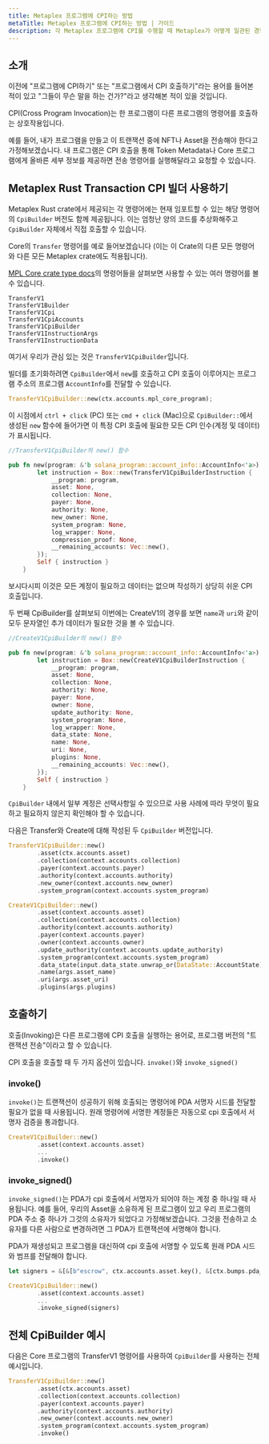 ```yaml
---
title: Metaplex 프로그램에 CPI하는 방법
metaTitle: Metaplex 프로그램에 CPI하는 방법 | 가이드
description: 각 Metaplex 프로그램에 CPI를 수행할 때 Metaplex가 어떻게 일관된 경험을 제공하는지에 대한 개요입니다.
---
```


## 소개

이전에 "프로그램에 CPI하기" 또는 "프로그램에서 CPI 호출하기"라는 용어를 들어본 적이 있고 "그들이 무슨 말을 하는 건가?"라고 생각해본 적이 있을 것입니다.

CPI(Cross Program Invocation)는 한 프로그램이 다른 프로그램의 명령어를 호출하는 상호작용입니다.

예를 들어, 내가 프로그램을 만들고 이 트랜잭션 중에 NFT나 Asset을 전송해야 한다고 가정해보겠습니다. 내 프로그램은 CPI 호출을 통해 Token Metadata나 Core 프로그램에게 올바른 세부 정보를 제공하면 전송 명령어를 실행해달라고 요청할 수 있습니다.

## Metaplex Rust Transaction CPI 빌더 사용하기

Metaplex Rust crate에서 제공되는 각 명령어에는 현재 임포트할 수 있는 해당 명령어의 `CpiBuilder` 버전도 함께 제공됩니다. 이는 엄청난 양의 코드를 추상화해주고 `CpiBuilder` 자체에서 직접 호출할 수 있습니다.

Core의 `Transfer` 명령어를 예로 들어보겠습니다 (이는 이 Crate의 다른 모든 명령어와 다른 모든 Metaplex crate에도 적용됩니다).

[MPL Core crate type docs](https://docs.rs/mpl-core/0.7.0/mpl_core/instructions/index.html)의 명령어들을 살펴보면 사용할 수 있는 여러 명령어를 볼 수 있습니다.

```
TransferV1
TransferV1Builder
TransferV1Cpi
TransferV1CpiAccounts
TransferV1CpiBuilder
TransferV1InstructionArgs
TransferV1InstructionData
```

여기서 우리가 관심 있는 것은 `TransferV1CpiBuilder`입니다.

빌더를 초기화하려면 `CpiBuilder`에서 `new`를 호출하고 CPI 호출이 이루어지는 프로그램 주소의 프로그램 `AccountInfo`를 전달할 수 있습니다.

```rust
TransferV1CpiBuilder::new(ctx.accounts.mpl_core_program);
```

이 시점에서 `ctrl + click` (PC) 또는 `cmd + click` (Mac)으로 `CpiBuilder::`에서 생성된 `new` 함수에 들어가면 이 특정 CPI 호출에 필요한 모든 CPI 인수(계정 및 데이터)가 표시됩니다.

```rust
//TransferV1CpiBuilder의 new() 함수

pub fn new(program: &'b solana_program::account_info::AccountInfo<'a>) -> Self {
        let instruction = Box::new(TransferV1CpiBuilderInstruction {
            __program: program,
            asset: None,
            collection: None,
            payer: None,
            authority: None,
            new_owner: None,
            system_program: None,
            log_wrapper: None,
            compression_proof: None,
            __remaining_accounts: Vec::new(),
        });
        Self { instruction }
    }
```

보시다시피 이것은 모든 계정이 필요하고 데이터는 없으며 작성하기 상당히 쉬운 CPI 호출입니다.

두 번째 CpiBuilder를 살펴보되 이번에는 CreateV1의 경우를 보면 `name`과 `uri`와 같이 모두 문자열인 추가 데이터가 필요한 것을 볼 수 있습니다.

```rust
//CreateV1CpiBuilder의 new() 함수

pub fn new(program: &'b solana_program::account_info::AccountInfo<'a>) -> Self {
        let instruction = Box::new(CreateV1CpiBuilderInstruction {
            __program: program,
            asset: None,
            collection: None,
            authority: None,
            payer: None,
            owner: None,
            update_authority: None,
            system_program: None,
            log_wrapper: None,
            data_state: None,
            name: None,
            uri: None,
            plugins: None,
            __remaining_accounts: Vec::new(),
        });
        Self { instruction }
    }
```

`CpiBuilder` 내에서 일부 계정은 선택사항일 수 있으므로 사용 사례에 따라 무엇이 필요하고 필요하지 않은지 확인해야 할 수 있습니다.

다음은 Transfer와 Create에 대해 작성된 두 `CpiBuilder` 버전입니다.

```rust
TransferV1CpiBuilder::new()
        .asset(ctx.accounts.asset)
        .collection(context.accounts.collection)
        .payer(context.accounts.payer)
        .authority(context.accounts.authority)
        .new_owner(context.accounts.new_owner)
        .system_program(context.accounts.system_program)
```

```rust
CreateV1CpiBuilder::new()
        .asset(context.accounts.asset)
        .collection(context.accounts.collection)
        .authority(context.accounts.authority)
        .payer(context.accounts.payer)
        .owner(context.accounts.owner)
        .update_authority(context.accounts.update_authority)
        .system_program(context.accounts.system_program)
        .data_state(input.data_state.unwrap_or(DataState::AccountState))
        .name(args.asset_name)
        .uri(args.asset_uri)
        .plugins(args.plugins)
```

## 호출하기

호출(Invoking)은 다른 프로그램에 CPI 호출을 실행하는 용어로, 프로그램 버전의 "트랜잭션 전송"이라고 할 수 있습니다.

CPI 호출을 호출할 때 두 가지 옵션이 있습니다. `invoke()`와 `invoke_signed()`

### invoke()

`invoke()`는 트랜잭션이 성공하기 위해 호출되는 명령어에 PDA 서명자 시드를 전달할 필요가 없을 때 사용됩니다.
원래 명령어에 서명한 계정들은 자동으로 cpi 호출에서 서명자 검증을 통과합니다.

```rust
CreateV1CpiBuilder::new()
        .asset(context.accounts.asset)
        ...
        .invoke()

```

### invoke_signed()

`invoke_signed()`는 PDA가 cpi 호출에서 서명자가 되어야 하는 계정 중 하나일 때 사용됩니다. 예를 들어, 우리의 Asset을 소유하게 된 프로그램이 있고 우리 프로그램의 PDA 주소 중 하나가 그것의 소유자가 되었다고 가정해보겠습니다. 그것을 전송하고 소유자를 다른 사람으로 변경하려면 그 PDA가 트랜잭션에 서명해야 합니다.

PDA가 재생성되고 프로그램을 대신하여 cpi 호출에 서명할 수 있도록 원래 PDA 시드와 범프를 전달해야 합니다.

```rust
let signers = &[&[b"escrow", ctx.accounts.asset.key(), &[ctx.bumps.pda_escrow]]]

CreateV1CpiBuilder::new()
        .asset(context.accounts.asset)
        ...
        .invoke_signed(signers)
```

## 전체 CpiBuilder 예시

다음은 Core 프로그램의 TransferV1 명령어를 사용하여 `CpiBuilder`를 사용하는 전체 예시입니다.

```rust
TransferV1CpiBuilder::new()
        .asset(ctx.accounts.asset)
        .collection(context.accounts.collection)
        .payer(context.accounts.payer)
        .authority(context.accounts.authority)
        .new_owner(context.accounts.new_owner)
        .system_program(context.accounts.system_program)
        .invoke()

```